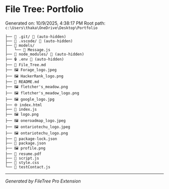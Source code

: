# File Tree: Portfolio

Generated on: 10/9/2025, 4:38:17 PM
Root path: `c:\Users\thaka\OneDrive\Desktop\Portfolio`

```
├── 📁 .git/ 🚫 (auto-hidden)
├── 📁 .vscode/ 🚫 (auto-hidden)
├── 📁 models/
│   └── 📄 Message.js
├── 📁 node_modules/ 🚫 (auto-hidden)
├── 🔒 .env 🚫 (auto-hidden)
├── 📝 File_Tree.md
├── 🖼️ Forage_logo.jpeg
├── 🖼️ HackerRank_logo.png
├── 📖 README.md
├── 🖼️ fletcher's_meadow.png
├── 🖼️ fletcher's_meadow_logo.png
├── 🖼️ google_logo.jpg
├── 🌐 index.html
├── 📄 index.js
├── 🖼️ logo.png
├── 🖼️ oneroadmap_logo.jpeg
├── 🖼️ ontariotechu_logo.jpeg
├── 🖼️ ontariotechu_logo.png
├── 📄 package-lock.json
├── 📄 package.json
├── 🖼️ profile.png
├── 📕 resume.pdf
├── 📄 script.js
├── 🎨 style.css
└── 📄 testContact.js
```

---
*Generated by FileTree Pro Extension*